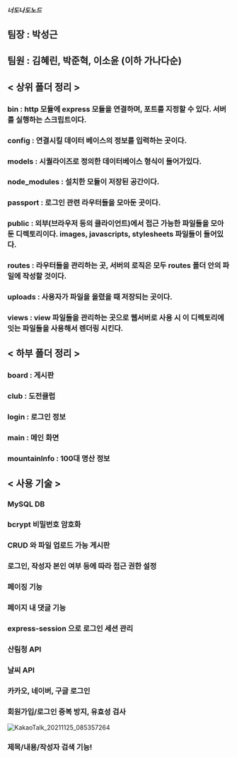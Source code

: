 ##### 너도나도노드

## 팀장 : 박성근

## 팀원 : 김혜린, 박준혁, 이소윤 (이하 가나다순)

## < 상위 폴더 정리 >

### bin : http 모듈에 express 모듈을 연결하며, 포트를 지정할 수 있다. 서버를 실행하는 스크립트이다.

### config : 연결시킬 데이터 베이스의 정보를 입력하는 곳이다.

### models : 시퀄라이즈로 정의한 데이터베이스 형식이 들어가있다.

### node_modules : 설치한 모듈이 저장된 공간이다.

### passport : 로그인 관련 라우터들을 모아둔 곳이다.

### public : 외부(브라우저 등의 클라이언트)에서 접근 가능한 파일들을 모아 둔 디렉토리이다. images, javascripts, stylesheets 파일들이 들어있다.

### routes : 라우터들을 관리하는 곳, 서버의 로직은 모두 routes 폴더 안의 파일에 작성할 것이다.

### uploads : 사용자가 파일을 올렸을 때 저장되는 곳이다.

### views : view 파일들을 관리하는 곳으로 웹서버로 사용 시 이 디렉토리에 잇는 파일들을 사용해서 렌더링 시킨다.

## < 하부 폴더 정리 >

### board : 게시판

### club : 도전클럽

### login : 로그인 정보

### main : 메인 화면

### mountainInfo : 100대 명산 정보

## < 사용 기술 >

### MySQL DB

### bcrypt 비밀번호 암호화

### CRUD 와 파일 업로드 가능 게시판

### 로그인, 작성자 본인 여부 등에 따라 접근 권한 설정

### 페이징 기능

### 페이지 내 댓글 기능

### express-session 으로 로그인 세션 관리

### 산림청 API

### 날씨 API

### 카카오, 네이버, 구글 로그인

### 회원가입/로그인 중복 방지, 유효성 검사
![KakaoTalk_20211125_085357264](https://user-images.githubusercontent.com/89543695/143536905-ca2d4186-8f66-4e51-93b5-6d2278c40648.gif)

### 제목/내용/작성자 검색 기능!





